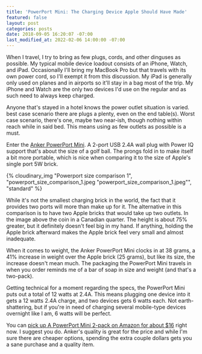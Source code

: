 ```yaml
---
title: 'PowerPort Mini: The Charging Device Apple Should Have Made'
featured: false
layout: post
categories: posts
date: 2018-09-05 16:20:07 -07:00
last_modified_at: 2022-02-06 14:00:00 -07:00
---
```


When I travel, I try to bring as few plugs, cords, and other dinguses as possible. My typical mobile device loadout consists of an iPhone, Watch, and iPad. Occasionally I'll bring my MacBook Pro but that travels with its own power cord, so I'll exempt it from this discussion. My iPad is generally only used on planes and in airports so it'll stay in a bag most of the trip. My iPhone and Watch are the only two devices I'd use on the regular and as such need to always keep charged.

Anyone that's stayed in a hotel knows the power outlet situation is varied. best case scenario there are plugs a plenty, even on the end table(s). Worst case scenario, there's one, maybe two near-ish, though nothing within reach while in said bed. This means using as few outlets as possible is a must.

Enter the [Anker PowerPort Mini](https://amzn.to/2oKPv6A). A 2-port USB 2.4A wall plug with Power IQ support that's about the size of a golf ball. The prongs fold in to make itself a bit more portable, which is nice when comparing it to the size of Apple's single port 5W brick.

{% cloudinary_img "Powerport size comparison 1", "powerport_size_comparison_1.jpeg "powerport_size_comparison_1.jpeg"", "standard" %}

While it's not the smallest charging brick in the world, the fact that it provides two ports will more than make up for it. The alternative in this comparison is to have two Apple bricks that would take up two outlets. In the image above the coin in a Canadian quarter. The height is about 75% greater, but it definitely doesn't feel big in my hand. If anything, holding the Apple brick afterward makes the Apple brick feel very small and almost inadequate.

When it comes to weight, the Anker PowerPort Mini clocks in at 38 grams, a 41% increase in weight over the Apple brick (25 grams), but like its size, the increase doesn't mean much. The packaging the PowerPort Mini travels in when you order reminds me of a bar of soap in size and weight (and that's a two-pack).

Getting technical for a moment regarding the specs, the PowerPort Mini puts out a total of 12 watts at 2.4A. This means plugging one device into it gets a 12 watts 2.4A charge, and two devices gets 6 watts each. Not earth-shattering, but if you're in need of charging several mobile-type devices overnight like I am, 6 watts will be perfect.

You can [pick up A PowerPort Mini 2-pack on Amazon for about $16](https://amzn.to/2oKPv6A) right now. I suggest you do. Anker's quality is great for the price and while I'm sure there are cheaper options, spending the extra couple dollars gets you a sane purchase and a quality item.

